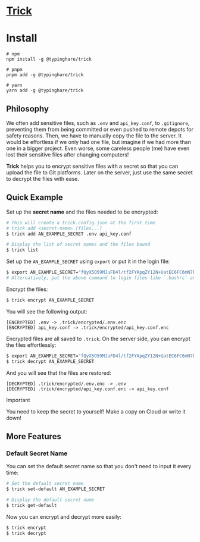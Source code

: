 # [Trick](https://github.com/typinghare/trick)

# Install

```shell
# npm
npm install -g @typinghare/trick

# pnpm
pnpm add -g @typinghare/trick

# yarn
yarn add -g @typinghare/trick
```

## Philosophy

We often add sensitive files, such as `.env` and `api_key.conf`, to `.gitignore`, preventing them from being committed or even pushed to remote depots for safety reasons. Then, we have to manually copy the file to the server. It would be effortless if we only had one file, but imagine if we had more than one in a bigger project. Even worse, some careless people (me) have even lost their sensitive files after changing computers!

**Trick** helps you to encrypt sensitive files with a secret so that you can upload the file to Git platforms. Later on the server, just use the same secret to decrypt the files with ease.

## Quick Example

Set up the **secret name** and the files needed to be encrypted:

```bash
# This will create a trick.config.json at the first time
# trick add <secret-name> [files...]
$ trick add AN_EXAMPLE_SECRET .env api_key.conf

# Display the list of secret names and the files bound
$ trick list
```

Set up the `AN_EXAMPLE_SECRET` using `export` or put it in the login file:

```bash
$ export AN_EXAMPLE_SECRET="fQyX5O59MJuFD4l/tf2FYApqZY12N+UatEC6FC6mN7k="
# Alternatively, put the above command to login files like `.bashrc` and `.zshrc`
```

Encrypt the files:

```bash
$ trick encrypt AN_EXAMPLE_SECRET
```

You will see the following output:

```text
[ENCRYPTED] .env -> .trick/encrypted/.env.enc
[ENCRYPTED] api_key.conf -> .trick/encrypted/api_key.conf.enc
```

Encrypted files are all saved to `.trick`. On the server side, you can encrypt the files effortlessly:

```bash
$ export AN_EXAMPLE_SECRET="fQyX5O59MJuFD4l/tf2FYApqZY12N+UatEC6FC6mN7k="
$ trick decrypt AN_EXAMPLE_SECRET
```

And you will see that the files are restored:

```text
[DECRYPTED] .trick/encrypted/.env.enc -> .env
[DECRYPTED] .trick/encrypted/api_key.conf.enc -> api_key.conf
```

> [!IMPORTANT]
>
> You need to keep the secret to yourself! Make a copy on Cloud or write it down!

## More Features

### Default Secret Name

You can set the default secret name so that you don't need to input it every time:

```bash
# Set the default secret name
$ trick set-default AN_EXAMPLE_SECRET

# Display the default secret name
$ trick get-default
```

Now you can encrypt and decrypt more easily:

```bash
$ trick encrypt
$ trick decrypt
```

